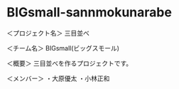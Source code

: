 # BIGsmall-sannmokunarabe

＜プロジェクト名＞
三目並べ

＜チーム名＞
BIGsmall(ビッグスモール)

＜概要＞
三目並べを作るプロジェクトです。

＜メンバー＞
・大原優太
・小林正和

